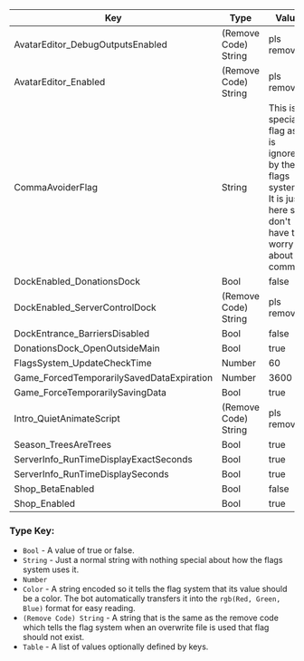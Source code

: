 | Key | Type | Value |
|-|-|-|
| AvatarEditor_DebugOutputsEnabled | (Remove Code) String | pls remove |
| AvatarEditor_Enabled | (Remove Code) String | pls remove |
| CommaAvoiderFlag | String | This is a special flag as it is ignored by the flags system. It is just here so I don't have to worry about commas. |
| DockEnabled_DonationsDock | Bool | false |
| DockEnabled_ServerControlDock | (Remove Code) String | pls remove |
| DockEntrance_BarriersDisabled | Bool | false |
| DonationsDock_OpenOutsideMain | Bool | true |
| FlagsSystem_UpdateCheckTime | Number | 60 |
| Game_ForcedTemporarilySavedDataExpiration | Number | 3600 |
| Game_ForceTemporarilySavingData | Bool | true |
| Intro_QuietAnimateScript | (Remove Code) String | pls remove |
| Season_TreesAreTrees | Bool | true |
| ServerInfo_RunTimeDisplayExactSeconds | Bool | true |
| ServerInfo_RunTimeDisplaySeconds | Bool | true |
| Shop_BetaEnabled | Bool | false |
| Shop_Enabled | Bool | true |

### Type Key:

* `Bool` - A value of true or false.
* `String` - Just a normal string with nothing special about how the flags system uses it.
* `Number`
* `Color` - A string encoded so it tells the flag system that its value should be a color. The bot automatically transfers it into the `rgb(Red, Green, Blue)` format for easy reading.
* `(Remove Code) String` - A string that is the same as the remove code which tells the flag system when an overwrite file is used that flag should not exist.
* `Table` - A list of values optionally defined by keys.